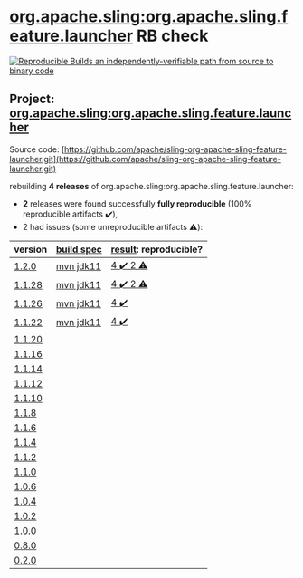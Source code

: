 [org.apache.sling:org.apache.sling.feature.launcher](https://search.maven.org/artifact/org.apache.sling/org.apache.sling.feature.launcher/) RB check
=======

[![Reproducible Builds](https://reproducible-builds.org/images/logos/rb.svg) an independently-verifiable path from source to binary code](https://reproducible-builds.org/)

## Project: [org.apache.sling:org.apache.sling.feature.launcher](https://search.maven.org/artifact/org.apache.sling/org.apache.sling.feature.launcher/)

Source code: [https://github.com/apache/sling-org-apache-sling-feature-launcher.git](https://github.com/apache/sling-org-apache-sling-feature-launcher.git)

rebuilding **4 releases** of org.apache.sling:org.apache.sling.feature.launcher:
- **2** releases were found successfully **fully reproducible** (100% reproducible artifacts :heavy_check_mark:),
- 2 had issues (some unreproducible artifacts :warning:):

| version | [build spec](BUILDSPEC.md) | [result](https://reproducible-builds.org/docs/jvm/): reproducible? |
| -- | --------- | ------ |
| [1.2.0](https://search.maven.org/artifact/org.apache.sling/org.apache.sling.feature.launcher/1.2.0/pom) | [mvn jdk11](org.apache.sling.feature.launcher-1.2.0.buildspec) | [4 :heavy_check_mark:  2 :warning:](org.apache.sling.feature.launcher-1.2.0.buildcompare) |
| [1.1.28](https://search.maven.org/artifact/org.apache.sling/org.apache.sling.feature.launcher/1.1.28/pom) | [mvn jdk11](org.apache.sling.feature.launcher-1.1.28.buildspec) | [4 :heavy_check_mark:  2 :warning:](org.apache.sling.feature.launcher-1.1.28.buildcompare) |
| [1.1.26](https://search.maven.org/artifact/org.apache.sling/org.apache.sling.feature.launcher/1.1.26/pom) | [mvn jdk11](org.apache.sling.feature.launcher-1.1.26.buildspec) | [4 :heavy_check_mark: ](org.apache.sling.feature.launcher-1.1.26.buildcompare) |
| [1.1.22](https://search.maven.org/artifact/org.apache.sling/org.apache.sling.feature.launcher/1.1.22/pom) | [mvn jdk11](org.apache.sling.feature.launcher-1.1.22.buildspec) | [4 :heavy_check_mark: ](org.apache.sling.feature.launcher-1.1.22.buildcompare) |
| [1.1.20](https://search.maven.org/artifact/org.apache.sling/org.apache.sling.feature.launcher/1.1.20/pom) | | |
| [1.1.16](https://search.maven.org/artifact/org.apache.sling/org.apache.sling.feature.launcher/1.1.16/pom) | | |
| [1.1.14](https://search.maven.org/artifact/org.apache.sling/org.apache.sling.feature.launcher/1.1.14/pom) | | |
| [1.1.12](https://search.maven.org/artifact/org.apache.sling/org.apache.sling.feature.launcher/1.1.12/pom) | | |
| [1.1.10](https://search.maven.org/artifact/org.apache.sling/org.apache.sling.feature.launcher/1.1.10/pom) | | |
| [1.1.8](https://search.maven.org/artifact/org.apache.sling/org.apache.sling.feature.launcher/1.1.8/pom) | | |
| [1.1.6](https://search.maven.org/artifact/org.apache.sling/org.apache.sling.feature.launcher/1.1.6/pom) | | |
| [1.1.4](https://search.maven.org/artifact/org.apache.sling/org.apache.sling.feature.launcher/1.1.4/pom) | | |
| [1.1.2](https://search.maven.org/artifact/org.apache.sling/org.apache.sling.feature.launcher/1.1.2/pom) | | |
| [1.1.0](https://search.maven.org/artifact/org.apache.sling/org.apache.sling.feature.launcher/1.1.0/pom) | | |
| [1.0.6](https://search.maven.org/artifact/org.apache.sling/org.apache.sling.feature.launcher/1.0.6/pom) | | |
| [1.0.4](https://search.maven.org/artifact/org.apache.sling/org.apache.sling.feature.launcher/1.0.4/pom) | | |
| [1.0.2](https://search.maven.org/artifact/org.apache.sling/org.apache.sling.feature.launcher/1.0.2/pom) | | |
| [1.0.0](https://search.maven.org/artifact/org.apache.sling/org.apache.sling.feature.launcher/1.0.0/pom) | | |
| [0.8.0](https://search.maven.org/artifact/org.apache.sling/org.apache.sling.feature.launcher/0.8.0/pom) | | |
| [0.2.0](https://search.maven.org/artifact/org.apache.sling/org.apache.sling.feature.launcher/0.2.0/pom) | | |
